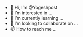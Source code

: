 - 👋 Hi, I’m @Yogeshpost
- 👀 I’m interested in ...
- 🌱 I’m currently learning ...
- 💞️ I’m looking to collaborate on ...
- 📫 How to reach me ...

<!---
Yogeshpost/Yogeshpost is a ✨ special ✨ repository because its `README.md` (this file) appears on your GitHub profile.
You can click the Preview link to take a look at your changes.
--->
